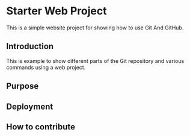 # Starter Web Project
This is a simple website project for showing how to use Git And GitHub.

## Introduction

This is example to show different parts of the Git repository and various commands using a web project.

## Purpose

## Deployment

## How to contribute